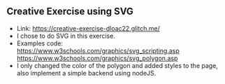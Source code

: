 ## Creative Exercise using SVG
- Link: https://creative-exercise-dloac22.glitch.me/
- I chose to do SVG in this exercise.
- Examples code: https://www.w3schools.com/graphics/svg_scripting.asp
				 https://www.w3schools.com/graphics/svg_polygon.asp
- I only changed the color of the polygon and added styles to the page, also implement a simple backend using nodeJS.
